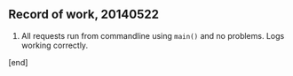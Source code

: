 ## Record of work, 20140522

 1. All requests run from commandline using `main()` and no problems. Logs working correctly.

[end]
